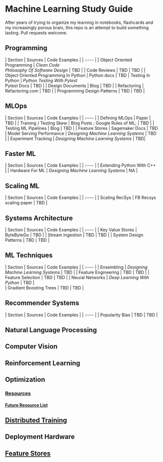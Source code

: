 # Machine Learning Study Guide
After years of trying to organize my learning in notebooks, flashcards and my increasingly porous brain, this repo is an attempt to build something lasting. Pull requests welcome. 

## Programming
| Section | Sources | Code Examples |
| :---- |
| Object Oriented Programming | *Clean Code* <br> *Philosophy Of Software Design* | TBD |
| Code Reviews | TBD | TBD | 
| Object Oriented Programming In Python | Python docs | TBD
| Testing In Python | *Python Testing With Pytest* <br> Pytest Docs | TBD | 
| Design Documents | Blog | TBD | 
| Refactoring | Refactoring.com | TBD | 
| Programming Design Patterns | TBD | TBD | 

## MLOps
| Section | Sources | Code Examples |
| :---- |
| Defining MLOps | Paper | TBD | 
| Training / Testing Skew | Blog Posts ; Google Rules of ML; | TBD | 
| Testing ML Pipelines | Blog | TBD | 
| Feature Stores | Sagemaker Docs | TBD
| Model Serving Performance | *Designing Machine Learning Systems* | TBD | 
| Experiment Tracking | *Designing Machine Learning Systems* | TBD|

## Faster ML
| Section | Sources | Code Examples | 
| :---- |
| Extending Python With C++ | 
| Hardware For ML | *Designing Machine Learning Systems* | NA | 

## Scaling ML 
| Section | Sources | Code Examples | 
| :---- |
| Scaling RecSys | FB Recsys scaling paper | TBD | 

## Systems Architecture
| Section | Sources | Code Examples |
| :---- |
| Key Value Stores | ByteByteGo | TBD | 
| Stream Ingestion | TBD | TBD | 
| System Design Patterns | TBD | TBD | 

## ML Techniques 
| Section | Sources | Code Examples |
| :---- |
| Ensembling | *Designing Machine Learning Systems* | TBD | 
| Feature Engineering | TBD | TBD |
| Feature Selection  | TBD | TBD | 
| Neural Networks | *Deep Learning With Python* | TBD |   
| Gradient Boosting Trees | TBD | TBD | 

## Recommender Systems
| Section | Sources | Code Examples |
| :---- |
| Popularity Bias | TBD | TBD | 

## Natural Language Processing

## Computer Vision

## Reinforcement Learning

## Optimization 

### [Resources]()

#### [Future Resource List]()

## [Distributed Training](Distributed-Training/ReadMe.md)

## Deployment Hardware

## [Feature Stores](Feature-Stores/ReadMe.md)

